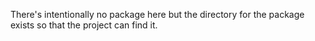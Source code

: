 There's intentionally no package here but the directory for the package exists
so that the project can find it.
